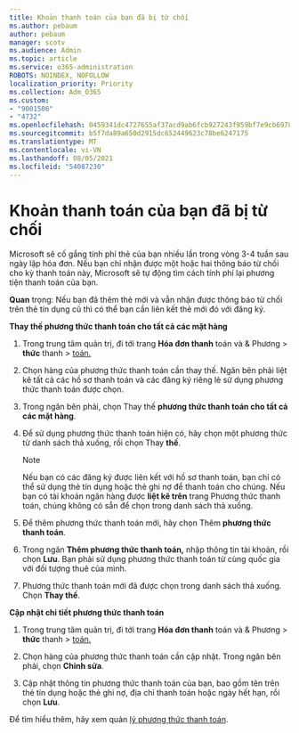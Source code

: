 ```yaml
---
title: Khoản thanh toán của bạn đã bị từ chối
ms.author: pebaum
author: pebaum
manager: scotv
ms.audience: Admin
ms.topic: article
ms.service: o365-administration
ROBOTS: NOINDEX, NOFOLLOW
localization_priority: Priority
ms.collection: Adm_O365
ms.custom:
- "9001506"
- "4732"
ms.openlocfilehash: 0459341dc4727655af37acd9ab6fcb927243f959bf7e9cb69787e3813658342d
ms.sourcegitcommit: b5f7da89a650d2915dc652449623c78be6247175
ms.translationtype: MT
ms.contentlocale: vi-VN
ms.lasthandoff: 08/05/2021
ms.locfileid: "54087230"
---
```

# <a name="your-payment-was-declined"></a>Khoản thanh toán của bạn đã bị từ chối

Microsoft sẽ cố gắng tính phí thẻ của bạn nhiều lần trong vòng 3-4 tuần sau ngày lập hóa đơn.  Nếu bạn chỉ nhận được một hoặc hai thông báo từ chối cho kỳ thanh toán này, Microsoft sẽ tự động tìm cách tính phí lại phương tiện thanh toán của bạn.  

**Quan** trọng: Nếu bạn đã thêm thẻ mới và vẫn nhận được thông báo từ chối trên thẻ tín dụng cũ thì có thể bạn cần liên kết thẻ mới đó với đăng ký.

**Thay thế phương thức thanh toán cho tất cả các mặt hàng**

1. Trong trung tâm quản trị, đi tới trang **Hóa đơn thanh** toán và & Phương  >  **thức** thanh  >  [toán.](https://go.microsoft.com/fwlink/p/?linkid=2018806)

2. Chọn hàng của phương thức thanh toán cần thay thế. Ngăn bên phải liệt kê tất cả các hồ sơ thanh toán và các đăng ký riêng lẻ sử dụng phương thức thanh toán được chọn.

3. Trong ngăn bên phải, chọn Thay thế **phương thức thanh toán cho tất cả các mặt hàng**.

4. Để sử dụng phương thức thanh toán hiện có, hãy chọn một phương thức từ danh sách thả xuống, rồi chọn Thay **thế**.

    > [!NOTE]
    > Nếu bạn có các đăng ký được liên kết với hồ sơ thanh toán, bạn chỉ có thể sử dụng thẻ tín dụng hoặc thẻ ghi nợ để thanh toán cho chúng. Nếu bạn có tài khoản ngân hàng được **liệt kê trên** trang Phương thức thanh toán, chúng không có sẵn để chọn trong danh sách thả xuống.

5. Để thêm phương thức thanh toán mới, hãy chọn Thêm **phương thức thanh toán**.

6. Trong ngăn **Thêm phương thức thanh toán,** nhập thông tin tài khoản, rồi chọn **Lưu**. Bạn phải sử dụng phương thức thanh toán từ cùng quốc gia với đối tượng thuê của mình.

7. Phương thức thanh toán mới đã được chọn trong danh sách thả xuống. Chọn **Thay thế**.

**Cập nhật chi tiết phương thức thanh toán**

1. Trong trung tâm quản trị, đi tới trang **Hóa đơn thanh** toán và & Phương  >  **thức** thanh  >  [toán.](https://go.microsoft.com/fwlink/p/?linkid=2018806)

2. Chọn hàng của phương thức thanh toán cần cập nhật. Trong ngăn bên phải, chọn **Chỉnh sửa**.

3. Cập nhật thông tin phương thức thanh toán của bạn, bao gồm tên trên thẻ tín dụng hoặc thẻ ghi nợ, địa chỉ thanh toán hoặc ngày hết hạn, rồi chọn **Lưu**.

Để tìm hiểu thêm, hãy xem quản [lý phương thức thanh toán](https://docs.microsoft.com/microsoft-365/commerce/billing-and-payments/manage-payment-methods).